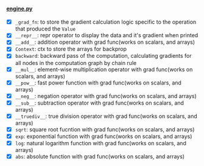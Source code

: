 #### [engine.py](/microgradplus/engine.py)
- [x] `_grad_fn`: to store the gradient calculation logic specific to the operation that produced the `Value`
- [x] `__repr__`: repr operator to display the data and it's gradient when printed
- [x] `__add__`: addition operator with grad func(works on scalars, and arrays)
- [x] `Context`: ctx to store the arrays for backprop
- [x] `backward`: backward pass of the computation, calculating gradients for all nodes in the computation graph by chain rule
- [x] `__mul__`: element-wise multiplication operator with grad func(works on scalars, and arrays)
- [x] `__pow__`: fast power function with grad func(works on scalars, and arrays)
- [x] `__neg__`: negation operator with grad func(works on scalars, and arrays)
- [x] `__sub__`: subtraction operator with grad func(works on scalars, and arrays)
- [x] `__truediv__`: true division operator with grad func(works on scalars, and arrays)
- [x] `sqrt`: square root fucntion with grad func(works on scalars, and arrays)
- [x] `exp`: exponential function with grad func(works on scalars, and arrays)
- [x] `log`: natural logarithm function with grad func(works on scalars, and arrays)
- [x] `abs`: absolute function with grad func(works on scalars, and arrays)